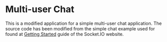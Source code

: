 # Multi-user Chat

This is a modified application for a simple multi-user chat application. The source code has been modified from the simple chat example used for 
found at [Getting Started](http://socket.io/get-started/chat/) guide 
of the Socket.IO website.
